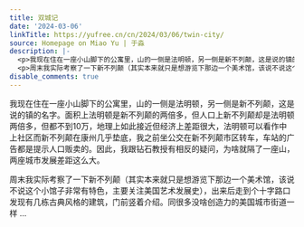 ```yaml
---
title: 双城记
date: '2024-03-06'
linkTitle: https://yufree.cn/cn/2024/03/06/twin-city/
source: Homepage on Miao Yu | 于淼
description: |-
  <p>我现在住在一座小山脚下的公寓里，山的一侧是法明顿，另一侧是新不列颠，这是说的镇的名字。面积上法明顿是新不列颠的两倍多，但人口上新不列颠却是法明顿两倍多，但都不到10万，地理上如此接近但经济上差距很大，法明顿可以看作中上社区而新不列颠在康州几乎垫底，我之前坐公交在新不列颠市区转车，车站的广告都是提示人口贩卖的。因此，我跟钻石教授有相反的疑问，为啥就隔了一座山，两座城市发展差距这么大。</p>
  <p>周末我实际考察了一下新不列颠（其实本来就只是想游览下那边一个美术馆，该说不说这个小馆子非常有特色，主要关注美国艺术发展史），出来后走到个十字路口发现有几栋古典风格的建筑，门前竖着介绍。同很多没啥创造力的美国城市街道一样 ...
disable_comments: true
---
```

<p>我现在住在一座小山脚下的公寓里，山的一侧是法明顿，另一侧是新不列颠，这是说的镇的名字。面积上法明顿是新不列颠的两倍多，但人口上新不列颠却是法明顿两倍多，但都不到10万，地理上如此接近但经济上差距很大，法明顿可以看作中上社区而新不列颠在康州几乎垫底，我之前坐公交在新不列颠市区转车，车站的广告都是提示人口贩卖的。因此，我跟钻石教授有相反的疑问，为啥就隔了一座山，两座城市发展差距这么大。</p>
<p>周末我实际考察了一下新不列颠（其实本来就只是想游览下那边一个美术馆，该说不说这个小馆子非常有特色，主要关注美国艺术发展史），出来后走到个十字路口发现有几栋古典风格的建筑，门前竖着介绍。同很多没啥创造力的美国城市街道一样 ...